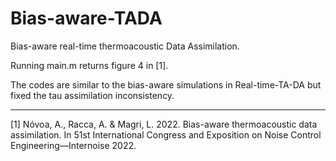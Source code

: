 # Bias-aware-TADA
Bias-aware real-time thermoacoustic Data Assimilation. 

Running main.m returns figure 4 in [1].

The codes are similar to the bias-aware simulations in Real-time-TA-DA but fixed the tau assimilation inconsistency.


---------------------------------------------------------

[1] Nóvoa, A., Racca, A. & Magri, L. 2022. Bias-aware thermoacoustic data assimilation. In 51st International Congress and Exposition on Noise Control Engineering—Internoise 2022.
